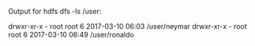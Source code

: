 Output for hdfs dfs -ls /user:

drwxr-xr-x   - root root          6 2017-03-10 06:03 /user/neymar
drwxr-xr-x   - root root          6 2017-03-10 06:49 /user/ronaldo
